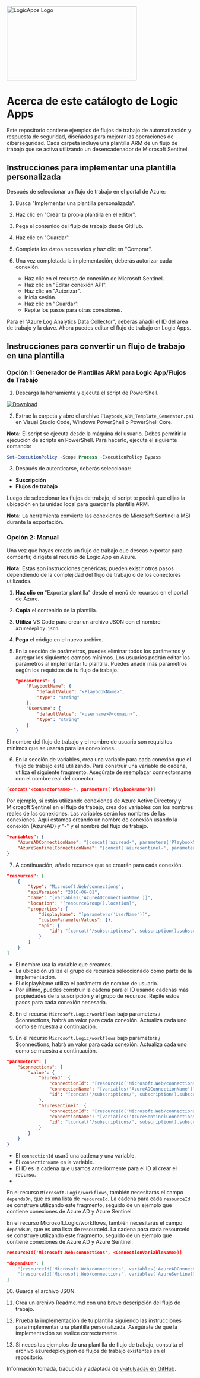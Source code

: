 
<img src="logic_app_logo.png" alt="LogicApps Logo" width="350" height="200">

# Acerca de este catálogto de Logic Apps

Este repositorio contiene ejemplos de flujos de trabajo de automatización y respuesta de seguridad, diseñados para mejorar las operaciones de ciberseguridad. Cada carpeta incluye una plantilla ARM de un flujo de trabajo que se activa utilizando un desencadenador de Microsoft Sentinel.

## Instrucciones para implementar una plantilla personalizada

Después de seleccionar un flujo de trabajo en el portal de Azure:

1. Busca "Implementar una plantilla personalizada".
2. Haz clic en "Crear tu propia plantilla en el editor".
3. Pega el contenido del flujo de trabajo desde GitHub.
4. Haz clic en "Guardar".
5. Completa los datos necesarios y haz clic en "Comprar".
6. Una vez completada la implementación, deberás autorizar cada conexión.

   - Haz clic en el recurso de conexión de Microsoft Sentinel.
   - Haz clic en "Editar conexión API".
   - Haz clic en "Autorizar".
   - Inicia sesión.
   - Haz clic en "Guardar".
   - Repite los pasos para otras conexiones.

Para el "Azure Log Analytics Data Collector", deberás añadir el ID del área de trabajo y la clave. Ahora puedes editar el flujo de trabajo en Logic Apps.

## Instrucciones para convertir un flujo de trabajo en una plantilla

### Opción 1: Generador de Plantillas ARM para Logic App/Flujos de Trabajo

1. Descarga la herramienta y ejecuta el script de PowerShell.

[![Download](./Download.png)](https://aka.ms/Playbook-ARM-Template-Generator)  
   
2. Extrae la carpeta y abre el archivo `Playbook_ARM_Template_Generator.ps1` en Visual Studio Code, Windows PowerShell o PowerShell Core.

**Nota:** El script se ejecuta desde la máquina del usuario. Debes permitir la ejecución de scripts en PowerShell. Para hacerlo, ejecuta el siguiente comando:

```powershell
Set-ExecutionPolicy -Scope Process -ExecutionPolicy Bypass
```

3. Después de autenticarse, deberás seleccionar:

- **Suscripción**
- **Flujos de trabajo**

Luego de seleccionar los flujos de trabajo, el script te pedirá que elijas la ubicación en tu unidad local para guardar la plantilla ARM.

**Nota:** La herramienta convierte las conexiones de Microsoft Sentinel a MSI durante la exportación.

### Opción 2: Manual

Una vez que hayas creado un flujo de trabajo que deseas exportar para compartir, dirígete al recurso de Logic App en Azure.

**Nota:** Estas son instrucciones genéricas; pueden existir otros pasos dependiendo de la complejidad del flujo de trabajo o de los conectores utilizados.

1. **Haz clic en** "Exportar plantilla" desde el menú de recursos en el portal de Azure.
2. **Copia** el contenido de la plantilla.
3. **Utiliza** VS Code para crear un archivo JSON con el nombre `azuredeploy.json`.
4. **Pega** el código en el nuevo archivo.
5. En la sección de parámetros, puedes eliminar todos los parámetros y agregar los siguientes campos mínimos. Los usuarios podrán editar los parámetros al implementar tu plantilla. Puedes añadir más parámetros según los requisitos de tu flujo de trabajo.

   ```json
   "parameters": {
       "PlaybookName": {
           "defaultValue": "<PlaybookName>",
           "type": "string"
       },
       "UserName": {
           "defaultValue": "<username>@<domain>",
           "type": "string"
       }
   }
   ```

El nombre del flujo de trabajo y el nombre de usuario son requisitos mínimos que se usarán para las conexiones.

6. En la sección de variables, crea una variable para cada conexión que el flujo de trabajo esté utilizando. Para construir una variable de cadena, utiliza el siguiente fragmento. Asegúrate de reemplazar connectorname con el nombre real del conector.

```json
[concat('<connectorname>-', parameters('PlaybookName'))]
```

Por ejemplo, si estás utilizando conexiones de Azure Active Directory y Microsoft Sentinel en el flujo de trabajo, crea dos variables con los nombres reales de las conexiones. Las variables serán los nombres de las conexiones. Aquí estamos creando un nombre de conexión usando la conexión (AzureAD) y "-" y el nombre del flujo de trabajo.

```json
"variables": {
    "AzureADConnectionName": "[concat('azuread-', parameters('PlaybookName'))]",
    "AzureSentinelConnectionName": "[concat('azuresentinel-', parameters('PlaybookName'))]"
}

```
7. A continuación, añade recursos que se crearán para cada conexión.

```json
"resources": [
    {
        "type": "Microsoft.Web/connections",
        "apiVersion": "2016-06-01",
        "name": "[variables('AzureADConnectionName')]",
        "location": "[resourceGroup().location]",
        "properties": {
            "displayName": "[parameters('UserName')]",
            "customParameterValues": {},
            "api": {
                "id": "[concat('/subscriptions/', subscription().subscriptionId, '/providers/Microsoft.Web/locations/', resourceGroup().location, '/managedApis/azuread')]"
            }
        }
    }
]
```
* El nombre usa la variable que creamos.
* La ubicación utiliza el grupo de recursos seleccionado como parte de la implementación.
* El displayName utiliza el parámetro de nombre de usuario.
* Por último, puedes construir la cadena para el ID usando cadenas más propiedades de la suscripción y el grupo de recursos.
Repite estos pasos para cada conexión necesaria.

8. En el recurso `Microsoft.Logic/workflows` bajo parameters / $connections, habrá un valor para cada conexión. Actualiza cada uno como se muestra a continuación.

9. En el recurso `Microsoft.Logic/workflows` bajo parameters / $connections, habrá un valor para cada conexión. Actualiza cada uno como se muestra a continuación.
```json
"parameters": {
    "$connections": {
        "value": {
            "azuread": {
                "connectionId": "[resourceId('Microsoft.Web/connections', variables('AzureADConnectionName'))]",
                "connectionName": "[variables('AzureADConnectionName')]",
                "id": "[concat('/subscriptions/', subscription().subscriptionId, '/providers/Microsoft.Web/locations/', resourceGroup().location, '/managedApis/azuread')]"
            },
            "azuresentinel": {
                "connectionId": "[resourceId('Microsoft.Web/connections', variables('AzureSentinelConnectionName'))]",
                "connectionName": "[variables('AzureSentinelConnectionName')]",
                "id": "[concat('/subscriptions/', subscription().subscriptionId, '/providers/Microsoft.Web/locations/', resourceGroup().location, '/managedApis/azuresentinel')]"
            }
        }
    }
}
```
* El `connectionId` usará una cadena y una variable.
* El `connectionName` es la variable.
* El ID es la cadena que usamos anteriormente para el ID al crear el recurso.
* 
En el recurso `Microsoft.Logic/workflows`, también necesitarás el campo `dependsOn`, que es una lista de `resourceId`. La cadena para cada `resourceId` se construye utilizando este fragmento, seguido de un ejemplo que contiene conexiones de Azure AD y Azure Sentinel.

En el recurso Microsoft.Logic/workflows, también necesitarás el campo `dependsOn`, que es una lista de resourceId. La cadena para cada resourceId se construye utilizando este fragmento, seguido de un ejemplo que contiene conexiones de Azure AD y Azure Sentinel.

```json
resourceId('Microsoft.Web/connections', <ConnectionVariableName>)]
```
```json
"dependsOn": [
    "[resourceId('Microsoft.Web/connections', variables('AzureADConnectionName'))]",
    "[resourceId('Microsoft.Web/connections', variables('AzureSentinelConnectionName'))]"
]
```
10. Guarda el archivo JSON.

11. Crea un archivo Readme.md con una breve descripción del flujo de trabajo.

12. Prueba la implementación de tu plantilla siguiendo las instrucciones para implementar una plantilla personalizada. Asegúrate de que la implementación se realice correctamente.

13. Si necesitas ejemplos de una plantilla de flujo de trabajo, consulta el archivo azuredeploy.json de flujos de trabajo existentes en el repositorio.

Información tomada, traducida y adaptada de [v-atulyadav en GitHub](https://github.com/v-atulyadav).


